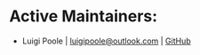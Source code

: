 # Active Maintainers:

 * Luigi Poole | <luigipoole@outlook.com> | [GitHub](https://github.com/luigiplr)
